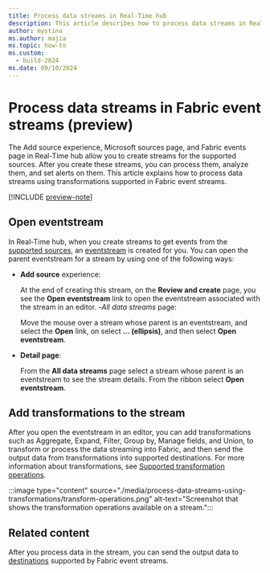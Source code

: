 ```yaml
---
title: Process data streams in Real-Time hub
description: This article describes how to process data streams in Real-Time hub. Process using transformations in eventstreams, add KQL destination to send it to a KQL table and analyze it, and set alerts.
author: mystina
ms.author: majia
ms.topic: how-to
ms.custom:
  - build-2024
ms.date: 09/10/2024
---
```


# Process data streams in Fabric event streams  (preview)

The Add source experience, Microsoft sources page, and Fabric events page in Real-Time hub allow you to create streams for the supported sources. After you create these streams, you can process them, analyze them, and set alerts on them. This article explains how to process data streams using transformations supported in Fabric event streams.

[!INCLUDE [preview-note](./includes/preview-note.md)]

## Open eventstream

In Real-Time hub, when you create streams to get events from the [supported sources](supported-sources.md), an [eventstream](../real-time-intelligence/event-streams/overview.md) is created for you. You can open the parent eventstream for a stream by using one of the following ways:

- **Add source** experience:

    At the end of creating this stream, on the **Review and create** page, you see the **Open eventstream** link to open the eventstream associated with the stream in an editor.
-*All data streams* page:

    Move the mouse over a stream whose parent is an eventstream, and select the **Open** link, on select **... (ellipsis)**, and then select **Open eventstream**.
- **Detail page**:

    From the **All data streams** page select a stream whose parent is an eventstream to see the stream details. From the ribbon select **Open eventstream**.  

## Add transformations to the stream

After you open the eventstream in an editor, you can add transformations such as Aggregate, Expand, Filter, Group by, Manage fields, and Union, to transform or process the data streaming into Fabric, and then send the output data from transformations into supported destinations. For more information about transformations, see [Supported transformation operations](../real-time-intelligence/event-streams/route-events-based-on-content.md#supported-operations).

:::image type="content" source="./media/process-data-streams-using-transformations/transform-operations.png" alt-text="Screenshot that shows the transformation operations available on a stream.":::

## Related content

After you process data in the stream, you can send the output data to [destinations](../real-time-intelligence/event-streams/add-manage-eventstream-destinations.md)  supported by Fabric event streams.
